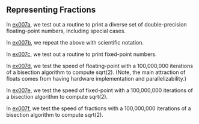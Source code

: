 ## Representing Fractions

In [ex007a](ex007a_printing_floats), we test out a routine to print a diverse set of double-precision floating-point numbers, including special cases.

In [ex007b](ex007b_scientific_floats), we repeat the above with scientific notation.

In [ex007c](ex007c_printing_fixed), we test out a routine to print fixed-point numbers.

In [ex007d](ex007d_floats_speedtest), we test the speed of floating-point with a 100,000,000 iterations of a bisection algorithm to compute sqrt(2). (Note, the main attraction of floats comes from having hardware implementation and parallelizability.)

In [ex007e](ex007e_fixed_speedtest), we test the speed of fixed-point with a 100,000,000 iterations of a bisection algorithm to compute sqrt(2).

In [ex007f](ex007f_fraction_speedtest), we test the speed of fractions with a 100,000,000 iterations of a bisection algorithm to compute sqrt(2).

